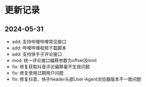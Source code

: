# 更新记录

## 2024-05-31

- add: 支持哔哩哔哩常见接口
- add: 哔哩哔哩视频下载脚本
- add: 支持快手子评论接口
- mod: 统一评论接口偏移参数为offset及limit
- fix: 修复获取抖音评论偏移量不生效问题
- fix: 修复使用过期用户问题
- fix: 修复抖音、快手header头部User-Agent浏览器版本不一致问题
